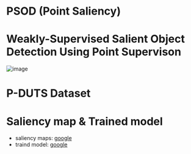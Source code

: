 # PSOD (Point Saliency)
# Weakly-Supervised Salient Object Detection Using Point Supervison

![image](https://user-images.githubusercontent.com/34783695/159275127-1a6bd023-5b97-427a-9f5c-4b4854656415.png)

# P-DUTS Dataset

# Saliency map & Trained model
* saliency maps: [google]()
* traind model: [google]()

